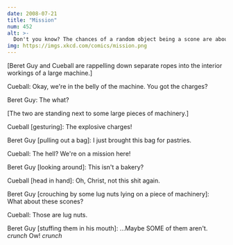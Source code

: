 ```yaml
---
date: 2008-07-21
title: "Mission"
num: 452
alt: >-
  Don't you know? The chances of a random object being a scone are about one in six.
img: https://imgs.xkcd.com/comics/mission.png
---
```

[Beret Guy and Cueball are rappelling down separate ropes into the interior workings of a large machine.]

Cueball: Okay, we're in the belly of the machine. You got the charges?

Beret Guy: The what?

[The two are standing next to some large pieces of machinery.]

Cueball [gesturing]: The explosive charges!

Beret Guy [pulling out a bag]: I just brought this bag for pastries.

Cueball: The hell? We're on a mission here!

Beret Guy [looking around]: This isn't a bakery?

Cueball [head in hand]: Oh, Christ, not this shit again.

Beret Guy [crouching by some lug nuts lying on a piece of machinery]: What about these scones?

Cueball: Those are lug nuts.

Beret Guy [stuffing them in his mouth]: ...Maybe SOME of them aren't. *crunch* Ow! *crunch*